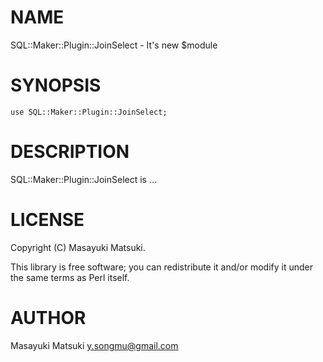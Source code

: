 # NAME

SQL::Maker::Plugin::JoinSelect - It's new $module

# SYNOPSIS

    use SQL::Maker::Plugin::JoinSelect;

# DESCRIPTION

SQL::Maker::Plugin::JoinSelect is ...

# LICENSE

Copyright (C) Masayuki Matsuki.

This library is free software; you can redistribute it and/or modify
it under the same terms as Perl itself.

# AUTHOR

Masayuki Matsuki <y.songmu@gmail.com>

